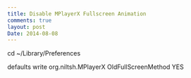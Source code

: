 ```yaml
---
title: Disable MPlayerX Fullscreen Animation
comments: true
layout: post
Date: 2014-08-08
---
```


cd ~/Library/Preferences

defaults write org.niltsh.MPlayerX OldFullScreenMethod YES